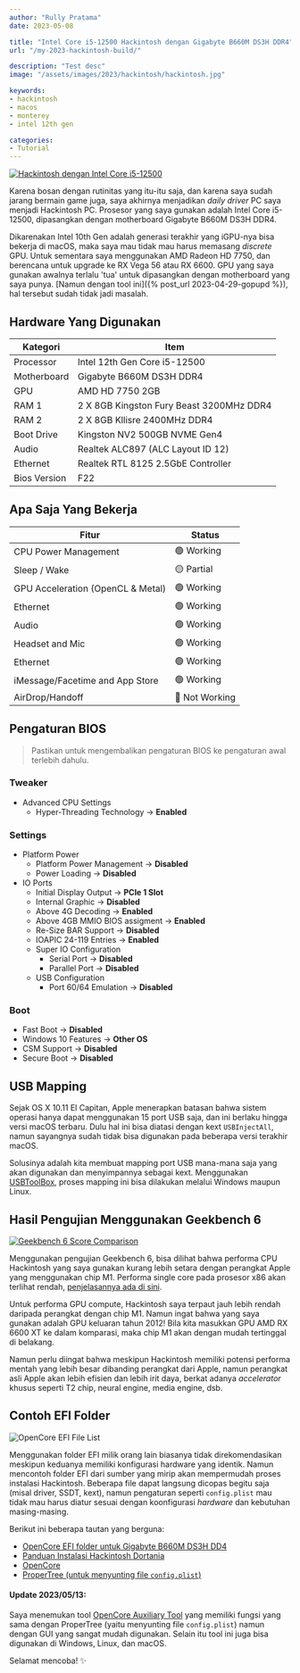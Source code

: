 ```yaml
---
author: "Rully Pratama"
date: 2023-05-08

title: "Intel Core i5-12500 Hackintosh dengan Gigabyte B660M DS3H DDR4"
url: "/my-2023-hackintosh-build/"

description: "Test desc"
image: "/assets/images/2023/hackintosh/hackintosh.jpg"

keywords:
- hackintosh
- macos
- monterey
- intel 12th gen

categories:
- Tutorial
---
```


[![Hackintosh dengan Intel Core i5-12500](/assets/images/2023/hackintosh/hackintosh-intel-core-i5-12500.webp)](/assets/images/2023/hackintosh/hackintosh-intel-core-i5-12500-big.webp)

Karena bosan dengan rutinitas yang itu-itu saja, dan karena saya sudah jarang bermain game juga, saya akhirnya menjadikan *daily driver* PC saya menjadi Hackintosh PC. Prosesor yang saya gunakan adalah Intel Core i5-12500, dipasangkan dengan motherboard Gigabyte B660M DS3H DDR4.

Dikarenakan Intel 10th Gen adalah generasi terakhir yang iGPU-nya bisa bekerja di macOS, maka saya mau tidak mau harus memasang *discrete* GPU. Untuk sementara saya menggunakan AMD Radeon HD 7750, dan berencana untuk upgrade ke RX Vega 56 atau RX 6600. GPU yang saya gunakan awalnya terlalu 'tua' untuk dipasangkan dengan motherboard yang saya punya. [Namun dengan tool ini]({% post_url 2023-04-29-gopupd %}), hal tersebut sudah tidak jadi masalah.
<!--more-->

## Hardware Yang Digunakan

| **Kategori** | **Item**                                                                |
|--------------|-------------------------------------------------------------------------|
| Processor    | Intel 12th Gen Core i5-12500                                            |
| Motherboard  | Gigabyte B660M DS3H DDR4                                                |
| GPU          | AMD HD 7750 2GB                                                         |
| RAM 1        | 2 X 8GB Kingston Fury Beast 3200MHz DDR4                                |
| RAM 2        | 2 X 8GB Kllisre 2400MHz DDR4                                            |
| Boot Drive   | Kingston NV2 500GB NVME Gen4                                            |
| Audio        | Realtek ALC897 (ALC Layout ID 12)                                       |
| Ethernet     | Realtek RTL 8125 2.5GbE Controller                                      |
| Bios Version | F22                                                                     |

## Apa Saja Yang Bekerja

| **Fitur**                         | **Status**    |
|-----------------------------------|---------------|
| CPU Power Management              | 🟢 Working     |
| Sleep / Wake                      | 🟡 Partial     |
| GPU Acceleration (OpenCL & Metal) | 🟢 Working     |
| Ethernet                          | 🟢 Working     |
| Audio                             | 🟢 Working     |
| Headset and Mic                   | 🟢 Working     |
| Ethernet                          | 🟢 Working     |
| iMessage/Facetime and App Store   | 🟢 Working     |
| AirDrop/Handoff                   | 🔴 Not Working |

## Pengaturan BIOS

> Pastikan untuk mengembalikan pengaturan BIOS ke pengaturan awal terlebih dahulu.

### Tweaker
* Advanced CPU Settings
  - Hyper-Threading Technology → **Enabled**

### Settings
* Platform Power
  - Platform Power Management → **Disabled**
  - Power Loading → **Disabled**
* IO Ports
  - Initial Display Output → **PCIe 1 Slot**
  - Internal Graphic → **Disabled**
  - Above 4G Decoding → **Enabled**
  - Above 4GB MMIO BIOS assigment → **Enabled**
  - Re-Size BAR Support → **Disabled**
  - IOAPIC 24-119 Entries → **Enabled**
  - Super IO Configuration
    + Serial Port → **Disabled**
    + Parallel Port → **Disabled**
  - USB Configuration
    + Port 60/64 Emulation → **Disabled**

### Boot
* Fast Boot → **Disabled**
* Windows 10 Features → **Other OS**
* CSM Support → **Disabled**
* Secure Boot → **Disabled**

## USB Mapping

Sejak OS X 10.11 El Capitan, Apple menerapkan batasan bahwa sistem operasi hanya dapat menggunakan 15 port USB saja, dan ini berlaku hingga versi macOS terbaru. Dulu hal ini bisa diatasi dengan kext `USBInjectAll`, namun sayangnya sudah tidak bisa digunakan pada beberapa versi terakhir macOS.

Solusinya adalah kita membuat mapping port USB mana-mana saja yang akan digunakan dan menyimpannya sebagai kext. Menggunakan [USBToolBox](https://github.com/USBToolBox/tool), proses mapping ini bisa dilakukan melalui Windows maupun Linux.

## Hasil Pengujian Menggunakan Geekbench 6

[![Geekbench 6 Score Comparison](/assets/images/2023/hackintosh/geekbench-6-score.webp)](/assets/images/2023/hackintosh/geekbench-6-score-big.png)

Menggunakan pengujian Geekbench 6, bisa dilihat bahwa performa CPU Hackintosh yang saya gunakan kurang lebih setara dengan perangkat Apple yang menggunakan chip M1. Performa single core pada prosesor x86 akan terlihat rendah, [penjelasannya ada di sini](https://wccftech.com/why-apple-m1-single-core-comparisons-are-fundamentally-flawed-with-benchmarks/).

Untuk performa GPU compute, Hackintosh saya terpaut jauh lebih rendah daripada perangkat dengan chip M1. Namun ingat bahwa yang saya gunakan adalah GPU keluaran tahun 2012! Bila kita masukkan GPU AMD RX 6600 XT ke dalam komparasi, maka chip M1 akan dengan mudah tertinggal di belakang.

Namun perlu diingat bahwa meskipun Hackintosh memiliki potensi performa mentah yang lebih besar dibanding perangkat dari Apple, namun perangkat asli Apple akan lebih efisien dan lebih irit daya, berkat adanya *accelerator* khusus seperti T2 chip, neural engine, media engine, dsb.

## Contoh EFI Folder

![OpenCore EFI File List](/assets/images/2023/hackintosh/EFI-OC-File-List.webp)

Menggunakan folder EFI milik orang lain biasanya tidak direkomendasikan meskipun keduanya memiliki konfigurasi hardware yang identik. Namun mencontoh folder EFI dari sumber yang mirip akan mempermudah proses instalasi Hackintosh. Beberapa file dapat langsung dicopas begitu saja (misal driver, SSDT, kext), namun pengaturan seperti `config.plist` mau tidak mau harus diatur sesuai dengan koonfigurasi *hardware* dan kebutuhan masing-masing.

Berikut ini beberapa tautan yang berguna:
- [OpenCore EFI folder untuk Gigabyte B660M DS3H DD4](/assets/downloads/hackintosh/Gigabyte-B660M-DS3H-DDR4-OC-EFI.zip)
- [Panduan Instalasi Hackintosh Dortania](https://dortania.github.io/OpenCore-Install-Guide/)
- [OpenCore](https://github.com/acidanthera/OpenCorePkg)
- [ProperTree (untuk menyunting file `config.plist`)](https://github.com/corpnewt/ProperTree)

#### **Update 2023/05/13:**
Saya menemukan tool [OpenCore Auxiliary Tool](https://github.com/ic005k/OCAuxiliaryTools) yang memiliki fungsi yang sama dengan ProperTree (yaitu menyunting file `config.plist`) namun dengan GUI yang sangat mudah digunakan. Selain itu tool ini juga bisa digunakan di Windows, Linux, dan macOS.


Selamat mencoba! ✨